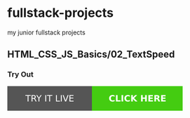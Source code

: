 # fullstack-projects
my junior fullstack projects
## HTML_CSS_JS_Basics/02_TextSpeed

### Try Out
<a href="https://marslinoed.github.io/fullstack-projects/Advanced_Projects/02_TextSpeed" target="_blank">
  <img src="../../try-it-out.svg" alt="Try it live"> 
</a>
